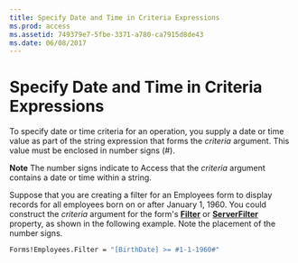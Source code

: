 ```yaml
---
title: Specify Date and Time in Criteria Expressions
ms.prod: access
ms.assetid: 749379e7-5fbe-3371-a780-ca7915d8de43
ms.date: 06/08/2017
---
```



# Specify Date and Time in Criteria Expressions

To specify date or time criteria for an operation, you supply a date or time value as part of the string expression that forms the  _criteria_ argument. This value must be enclosed in number signs (#).


 **Note**  The number signs indicate to Access that the  _criteria_ argument contains a date or time within a string.


Suppose that you are creating a filter for an Employees form to display records for all employees born on or after January 1, 1960. You could construct the  _criteria_ argument for the form's **[Filter](../../../api/Access.Form.Filter(property).md)** or **[ServerFilter](../../../api/Access.Form.ServerFilter.md)** property, as shown in the following example. Note the placement of the number signs.




```vb
Forms!Employees.Filter = "[BirthDate] >= #1-1-1960#"
```


